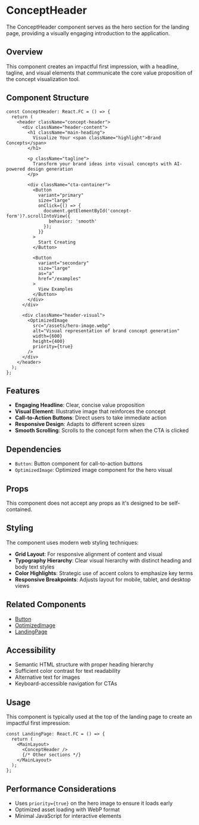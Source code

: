 # ConceptHeader

The ConceptHeader component serves as the hero section for the landing page, providing a visually engaging introduction to the application.

## Overview

This component creates an impactful first impression, with a headline, tagline, and visual elements that communicate the core value proposition of the concept visualization tool.

## Component Structure

```tsx
const ConceptHeader: React.FC = () => {
  return (
    <header className="concept-header">
      <div className="header-content">
        <h1 className="main-heading">
          Visualize Your <span className="highlight">Brand Concepts</span>
        </h1>
        
        <p className="tagline">
          Transform your brand ideas into visual concepts with AI-powered design generation
        </p>
        
        <div className="cta-container">
          <Button 
            variant="primary"
            size="large"
            onClick={() => {
              document.getElementById('concept-form')?.scrollIntoView({ 
                behavior: 'smooth' 
              });
            }}
          >
            Start Creating
          </Button>
          
          <Button
            variant="secondary"
            size="large"
            as="a"
            href="/examples"
          >
            View Examples
          </Button>
        </div>
      </div>
      
      <div className="header-visual">
        <OptimizedImage 
          src="/assets/hero-image.webp"
          alt="Visual representation of brand concept generation"
          width={600}
          height={400}
          priority={true}
        />
      </div>
    </header>
  );
};
```

## Features

- **Engaging Headline**: Clear, concise value proposition
- **Visual Element**: Illustrative image that reinforces the concept
- **Call-to-Action Buttons**: Direct users to take immediate action
- **Responsive Design**: Adapts to different screen sizes
- **Smooth Scrolling**: Scrolls to the concept form when the CTA is clicked

## Dependencies

- `Button`: Button component for call-to-action buttons
- `OptimizedImage`: Optimized image component for the hero visual

## Props

This component does not accept any props as it's designed to be self-contained.

## Styling

The component uses modern web styling techniques:

- **Grid Layout**: For responsive alignment of content and visual
- **Typography Hierarchy**: Clear visual hierarchy with distinct heading and body text styles
- **Color Highlights**: Strategic use of accent colors to emphasize key terms
- **Responsive Breakpoints**: Adjusts layout for mobile, tablet, and desktop views

## Related Components

- [Button](../../../../components/ui/Button.md)
- [OptimizedImage](../../../../components/ui/OptimizedImage.md)
- [LandingPage](../LandingPage.md)

## Accessibility

- Semantic HTML structure with proper heading hierarchy
- Sufficient color contrast for text readability
- Alternative text for images
- Keyboard-accessible navigation for CTAs

## Usage

This component is typically used at the top of the landing page to create an impactful first impression:

```tsx
const LandingPage: React.FC = () => {
  return (
    <MainLayout>
      <ConceptHeader />
      {/* Other sections */}
    </MainLayout>
  );
};
```

## Performance Considerations

- Uses `priority={true}` on the hero image to ensure it loads early
- Optimized asset loading with WebP format
- Minimal JavaScript for interactive elements 